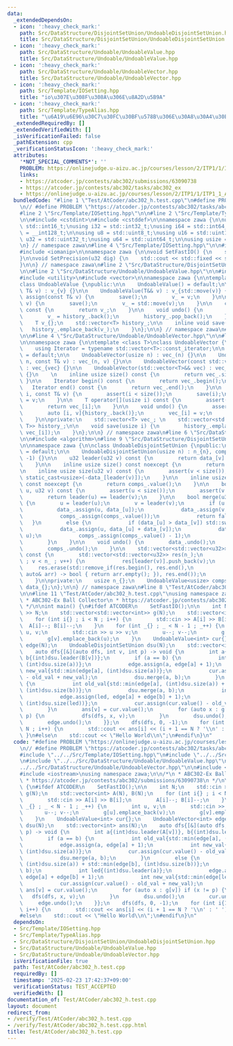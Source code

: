 ```yaml
---
data:
  _extendedDependsOn:
  - icon: ':heavy_check_mark:'
    path: Src/DataStructure/DisjointSetUnion/UndoableDisjointSetUnion.hpp
    title: Src/DataStructure/DisjointSetUnion/UndoableDisjointSetUnion.hpp
  - icon: ':heavy_check_mark:'
    path: Src/DataStructure/Undoable/UndoableValue.hpp
    title: Src/DataStructure/Undoable/UndoableValue.hpp
  - icon: ':heavy_check_mark:'
    path: Src/DataStructure/Undoable/UndoableVector.hpp
    title: Src/DataStructure/Undoable/UndoableVector.hpp
  - icon: ':heavy_check_mark:'
    path: Src/Template/IOSetting.hpp
    title: "io\u307E\u308F\u308A\u306E\u8A2D\u5B9A"
  - icon: ':heavy_check_mark:'
    path: Src/Template/TypeAlias.hpp
    title: "\u6A19\u6E96\u30C7\u30FC\u30BF\u578B\u306E\u30A8\u30A4\u30EA\u30A2\u30B9"
  _extendedRequiredBy: []
  _extendedVerifiedWith: []
  _isVerificationFailed: false
  _pathExtension: cpp
  _verificationStatusIcon: ':heavy_check_mark:'
  attributes:
    '*NOT_SPECIAL_COMMENTS*': ''
    PROBLEM: https://onlinejudge.u-aizu.ac.jp/courses/lesson/2/ITP1/1/ITP1_1_A
    links:
    - https://atcoder.jp/contests/abc302/submissions/63090738
    - https://atcoder.jp/contests/abc302/tasks/abc302_ex
    - https://onlinejudge.u-aizu.ac.jp/courses/lesson/2/ITP1/1/ITP1_1_A
  bundledCode: "#line 1 \"Test/AtCoder/abc302_h.test.cpp\"\n#define PROBLEM \"https://onlinejudge.u-aizu.ac.jp/courses/lesson/2/ITP1/1/ITP1_1_A\"\
    \n// #define PROBLEM \"https://atcoder.jp/contests/abc302/tasks/abc302_ex\"\n\n\
    #line 2 \"Src/Template/IOSetting.hpp\"\n\n#line 2 \"Src/Template/TypeAlias.hpp\"\
    \n\n#include <cstdint>\n#include <cstddef>\n\nnamespace zawa {\n\nusing i16 =\
    \ std::int16_t;\nusing i32 = std::int32_t;\nusing i64 = std::int64_t;\nusing i128\
    \ = __int128_t;\n\nusing u8 = std::uint8_t;\nusing u16 = std::uint16_t;\nusing\
    \ u32 = std::uint32_t;\nusing u64 = std::uint64_t;\n\nusing usize = std::size_t;\n\
    \n} // namespace zawa\n#line 4 \"Src/Template/IOSetting.hpp\"\n\n#include <iostream>\n\
    #include <iomanip>\n\nnamespace zawa {\n\nvoid SetFastIO() {\n    std::cin.tie(nullptr)->sync_with_stdio(false);\n\
    }\n\nvoid SetPrecision(u32 dig) {\n    std::cout << std::fixed << std::setprecision(dig);\n\
    }\n\n} // namespace zawa\n#line 2 \"Src/DataStructure/DisjointSetUnion/UndoableDisjointSetUnion.hpp\"\
    \n\n#line 2 \"Src/DataStructure/Undoable/UndoableValue.hpp\"\n\n#include <cassert>\n\
    #include <utility>\n#include <vector>\n\nnamespace zawa {\n\ntemplate <class T>\n\
    class UndoableValue {\npublic:\n\n    UndoableValue() = default;\n\n    UndoableValue(const\
    \ T& v) : v_{v} {}\n\n    UndoableValue(T&& v) : v_{std::move(v)} {}\n\n    void\
    \ assign(const T& v) {\n        save();\n        v_ = v;\n    }\n\n    void assign(T&&\
    \ v) {\n        save();\n        v_ = std::move(v);\n    }\n\n    const T& value()\
    \ const {\n        return v_;\n    }\n\n    void undo() {\n        assert(history_.size());\n\
    \        v_ = history_.back();\n        history_.pop_back();\n    }\n\nprivate:\n\
    \    T v_{};\n    std::vector<T> history_;\n\n    inline void save() {\n     \
    \   history_.emplace_back(v_);\n    }\n};\n\n} // namespace zawa\n#line 2 \"Src/DataStructure/Undoable/UndoableVector.hpp\"\
    \n\n#line 4 \"Src/DataStructure/Undoable/UndoableVector.hpp\"\n\n#line 8 \"Src/DataStructure/Undoable/UndoableVector.hpp\"\
    \n\nnamespace zawa {\n\ntemplate <class T>\nclass UndoableVector {\npublic:\n\
    \    using Iterator = typename std::vector<T>::const_iterator;\n\n    UndoableVector()\
    \ = default;\n\n    UndoableVector(usize n) : vec_(n) {}\n\n    UndoableVector(usize\
    \ n, const T& v) : vec_(n, v) {}\n\n    UndoableVector(const std::vector<T>& vec)\
    \ : vec_{vec} {}\n\n    UndoableVector(std::vector<T>&& vec) : vec_{std::move(vec)}\
    \ {}\n    \n    inline usize size() const {\n        return vec_.size();\n   \
    \ }\n\n    Iterator begin() const {\n        return vec_.begin();\n    }\n\n \
    \   Iterator end() const {\n        return vec_.end();\n    }\n\n    void assign(usize\
    \ i, const T& v) {\n        assert(i < size());\n        save(i);\n        vec_[i]\
    \ = v;\n    }\n\n    T operator[](usize i) const {\n        assert(i < size());\n\
    \        return vec_[i];\n    }\n\n    void undo() {\n        assert(history_.size());\n\
    \        auto [i, v]{history_.back()};\n        vec_[i] = v;\n        history_.pop_back();\n\
    \    }\n\nprivate:\n    std::vector<T> vec_; \n    std::vector<std::pair<usize,\
    \ T>> history_;\n\n    void save(usize i) {\n        history_.emplace_back(i,\
    \ vec_[i]);\n    }\n};\n\n} // namespace zawa\n#line 6 \"Src/DataStructure/DisjointSetUnion/UndoableDisjointSetUnion.hpp\"\
    \n\n#include <algorithm>\n#line 9 \"Src/DataStructure/DisjointSetUnion/UndoableDisjointSetUnion.hpp\"\
    \n\nnamespace zawa {\n\nclass UndoableDisjointSetUnion {\npublic:\n    UndoableDisjointSetUnion()\
    \ = default;\n\n    UndoableDisjointSetUnion(usize n) : n_{n}, comps_{n}, data_(n,\
    \ -1) {}\n\n    u32 leader(u32 v) const {\n        return data_[v] < 0 ? v : leader(data_[v]);\n\
    \    }\n\n    inline usize size() const noexcept {\n        return n_;\n    }\n\
    \n    inline usize size(u32 v) const {\n        assert(v < size());\n        return\
    \ static_cast<usize>(-data_[leader(v)]);\n    }\n\n    inline usize components()\
    \ const noexcept {\n        return comps_.value();\n    }\n\n    bool same(u32\
    \ u, u32 v) const {\n        assert(u < size());\n        assert(v < size());\n\
    \        return leader(u) == leader(v);\n    }\n\n    bool merge(u32 u, u32 v)\
    \ {\n        u = leader(u);\n        v = leader(v);\n        if (u == v) {\n \
    \           data_.assign(u, data_[u]);\n            data_.assign(v, data_[v]);\n\
    \            comps_.assign(comps_.value());\n            return false;\n     \
    \   }\n        else {\n            if (data_[u] > data_[v]) std::swap(u, v);\n\
    \            data_.assign(u, data_[u] + data_[v]);\n            data_.assign(v,\
    \ u);\n            comps_.assign(comps_.value() - 1);\n            return true;\n\
    \        }\n    }\n\n    void undo() {\n        data_.undo();\n        data_.undo();\n\
    \        comps_.undo();\n    }\n\n    std::vector<std::vector<u32>> enumerate()\
    \ const {\n        std::vector<std::vector<u32>> res(n_);\n        for (u32 v{}\
    \ ; v < n_ ; v++) {\n            res[leader(v)].push_back(v);\n        }\n   \
    \     res.erase(std::remove_if(res.begin(), res.end(),\n                    [](const\
    \ auto& arr) -> bool { return arr.empty(); }), res.end());\n        return res;\n\
    \    }\n\nprivate:\n    usize n_{};\n    UndoableValue<usize> comps_{};\n    UndoableVector<i32>\
    \ data_{};\n};\n\n} // namespace zawa\n#line 8 \"Test/AtCoder/abc302_h.test.cpp\"\
    \n\n#line 11 \"Test/AtCoder/abc302_h.test.cpp\"\nusing namespace zawa;\n\n/*\n\
    \ * ABC302-Ex Ball Collector\n * https://atcoder.jp/contests/abc302/submissions/63090738\n\
    \ */\n\nint main() {\n#ifdef ATCODER\n    SetFastIO();\n\n    int N;\n    std::cin\
    \ >> N;\n    std::vector<std::vector<int>> g(N);\n    std::vector<int> A(N), B(N);\n\
    \    for (int i{} ; i < N ; i++) {\n        std::cin >> A[i] >> B[i];\n      \
    \  A[i]--; B[i]--;\n    }\n    for (int _{} ; _ < N - 1 ; _++) {\n        int\
    \ u, v;\n        std::cin >> u >> v;\n        u--; v--;\n        g[u].emplace_back(v);\n\
    \        g[v].emplace_back(u);\n    }\n    UndoableValue<int> cur{};\n    UndoableVector<int>\
    \ edge(N);\n    UndoableDisjointSetUnion dsu(N);\n    std::vector<int> ans(N);\n\
    \    auto dfs{[&](auto dfs, int v, int p) -> void {\n        int a{(int)dsu.leader(A[v])},\
    \ b{(int)dsu.leader(B[v])};\n        if (a == b) {\n            int old_val{std::min(edge[a],\
    \ (int)dsu.size(a))};\n            edge.assign(a, edge[a] + 1);\n            int\
    \ new_val{std::min(edge[a], (int)dsu.size(a))};\n            cur.assign(cur.value()\
    \ - old_val + new_val);\n            dsu.merge(a, b);\n        }\n        else\
    \ {\n            int old_val{std::min(edge[a], (int)dsu.size(a)) + std::min(edge[b],\
    \ (int)dsu.size(b))};\n            dsu.merge(a, b);\n            int led{(int)dsu.leader(a)};\n\
    \            edge.assign(led, edge[a] + edge[b] + 1);\n            int new_val{std::min(edge[led],\
    \ (int)dsu.size(led))};\n            cur.assign(cur.value() - old_val + new_val);\n\
    \        }\n        ans[v] = cur.value();\n        for (auto x : g[v]) if (x !=\
    \ p) {\n            dfs(dfs, x, v);\n        }\n        dsu.undo();\n        cur.undo();\n\
    \        edge.undo();\n    }};\n    dfs(dfs, 0, -1);\n    for (int i{1} ; i <\
    \ N ; i++) {\n        std::cout << ans[i] << (i + 1 == N ? '\\n' : ' ');\n   \
    \ }\n#else\n    std::cout << \"Hello World\\n\";\n#endif\n}\n"
  code: "#define PROBLEM \"https://onlinejudge.u-aizu.ac.jp/courses/lesson/2/ITP1/1/ITP1_1_A\"\
    \n// #define PROBLEM \"https://atcoder.jp/contests/abc302/tasks/abc302_ex\"\n\n\
    #include \"../../Src/Template/IOSetting.hpp\"\n#include \"../../Src/DataStructure/DisjointSetUnion/UndoableDisjointSetUnion.hpp\"\
    \n#include \"../../Src/DataStructure/Undoable/UndoableValue.hpp\"\n#include \"\
    ../../Src/DataStructure/Undoable/UndoableVector.hpp\"\n\n#include <cassert>\n\
    #include <iostream>\nusing namespace zawa;\n\n/*\n * ABC302-Ex Ball Collector\n\
    \ * https://atcoder.jp/contests/abc302/submissions/63090738\n */\n\nint main()\
    \ {\n#ifdef ATCODER\n    SetFastIO();\n\n    int N;\n    std::cin >> N;\n    std::vector<std::vector<int>>\
    \ g(N);\n    std::vector<int> A(N), B(N);\n    for (int i{} ; i < N ; i++) {\n\
    \        std::cin >> A[i] >> B[i];\n        A[i]--; B[i]--;\n    }\n    for (int\
    \ _{} ; _ < N - 1 ; _++) {\n        int u, v;\n        std::cin >> u >> v;\n \
    \       u--; v--;\n        g[u].emplace_back(v);\n        g[v].emplace_back(u);\n\
    \    }\n    UndoableValue<int> cur{};\n    UndoableVector<int> edge(N);\n    UndoableDisjointSetUnion\
    \ dsu(N);\n    std::vector<int> ans(N);\n    auto dfs{[&](auto dfs, int v, int\
    \ p) -> void {\n        int a{(int)dsu.leader(A[v])}, b{(int)dsu.leader(B[v])};\n\
    \        if (a == b) {\n            int old_val{std::min(edge[a], (int)dsu.size(a))};\n\
    \            edge.assign(a, edge[a] + 1);\n            int new_val{std::min(edge[a],\
    \ (int)dsu.size(a))};\n            cur.assign(cur.value() - old_val + new_val);\n\
    \            dsu.merge(a, b);\n        }\n        else {\n            int old_val{std::min(edge[a],\
    \ (int)dsu.size(a)) + std::min(edge[b], (int)dsu.size(b))};\n            dsu.merge(a,\
    \ b);\n            int led{(int)dsu.leader(a)};\n            edge.assign(led,\
    \ edge[a] + edge[b] + 1);\n            int new_val{std::min(edge[led], (int)dsu.size(led))};\n\
    \            cur.assign(cur.value() - old_val + new_val);\n        }\n       \
    \ ans[v] = cur.value();\n        for (auto x : g[v]) if (x != p) {\n         \
    \   dfs(dfs, x, v);\n        }\n        dsu.undo();\n        cur.undo();\n   \
    \     edge.undo();\n    }};\n    dfs(dfs, 0, -1);\n    for (int i{1} ; i < N ;\
    \ i++) {\n        std::cout << ans[i] << (i + 1 == N ? '\\n' : ' ');\n    }\n\
    #else\n    std::cout << \"Hello World\\n\";\n#endif\n}\n"
  dependsOn:
  - Src/Template/IOSetting.hpp
  - Src/Template/TypeAlias.hpp
  - Src/DataStructure/DisjointSetUnion/UndoableDisjointSetUnion.hpp
  - Src/DataStructure/Undoable/UndoableValue.hpp
  - Src/DataStructure/Undoable/UndoableVector.hpp
  isVerificationFile: true
  path: Test/AtCoder/abc302_h.test.cpp
  requiredBy: []
  timestamp: '2025-02-23 17:42:37+09:00'
  verificationStatus: TEST_ACCEPTED
  verifiedWith: []
documentation_of: Test/AtCoder/abc302_h.test.cpp
layout: document
redirect_from:
- /verify/Test/AtCoder/abc302_h.test.cpp
- /verify/Test/AtCoder/abc302_h.test.cpp.html
title: Test/AtCoder/abc302_h.test.cpp
---
```

